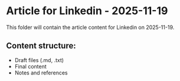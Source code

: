 # Article for Linkedin - 2025-11-19

This folder will contain the article content for Linkedin on 2025-11-19.

## Content structure:
- Draft files (.md, .txt)
- Final content
- Notes and references
